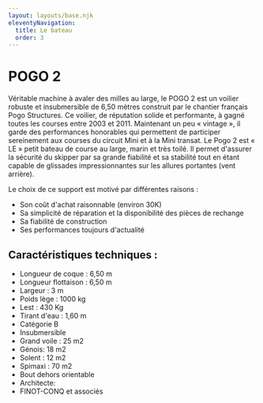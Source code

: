 ```yaml
---
layout: layouts/base.njk
eleventyNavigation:
  title: Le bateau
  order: 3
---
```


# POGO 2


Véritable machine à avaler des milles au large, le POGO 2 est un voilier robuste et
insubmersible de 6,50 mètres construit par le chantier français Pogo Structures.
Ce voilier, de réputation solide et performante, à gagné toutes les courses entre
2003 et 2011. Maintenant un peu « vintage », il garde des performances
honorables qui permettent de participer sereinement aux courses du circuit Mini et
à la Mini transat.
Le Pogo 2 est « LE » petit bateau de course au large, marin et très toilé. Il permet
d'assurer la sécurité du skipper par sa grande fiabilité et sa stabilité tout en étant capable de glissades impressionnantes sur les allures portantes (vent arrière).

Le choix de ce support est motivé par différentes raisons :

- Son coût d'achat raisonnable (environ 30K)
- Sa simplicité de réparation et la disponibilité des pièces de rechange
- Sa fiabilité de construction
- Ses performances toujours d'actualité

## Caractéristiques techniques :

- Longueur de coque : 6,50 m
- Longueur flottaison : 6,50 m
- Largeur : 3 m
- Poids lège : 1000 kg
- Lest : 430 Kg
- Tirant d'eau : 1,60 m
- Catégorie B
- Insubmersible
- Grand voile : 25 m2
- Génois: 18 m2
- Solent : 12 m2
- Spimaxi : 70 m2
- Bout dehors orientable
- Architecte:
- FINOT-CONQ et associés
